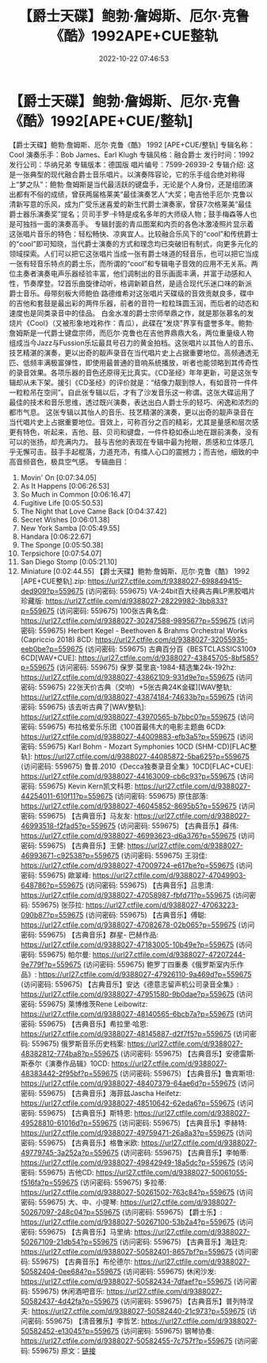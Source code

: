 ﻿---
title: 【爵士天碟】鲍勃·詹姆斯、厄尔·克鲁《酷》1992APE+CUE整轨
date: 2022-10-22 07:46:53
categories: 古典音乐、新世纪、纯音雅乐
tags: 纯音雅乐
---
# 【爵士天碟】鲍勃·詹姆斯、厄尔·克鲁《酷》1992[APE+CUE/整轨]

【爵士天碟】鲍勃·詹姆斯、厄尔·克鲁《酷》 1992 [APE+CUE/整轨]
专辑名称：Cool
演奏乐手：Bob James、Earl Klugh
专辑风格：融合爵士
发行时间：1992
发行公司：华纳兄弟
专辑版本：德国版
唱片编号：7599-26939-2
专辑介绍:
这是一张典型的现代融合爵士音乐唱片。以演奏阵容论，它的乐手组合绝对称得上“梦之队”：鲍勃·詹姆斯是当代最活跃的键盘手，无论是个人身份，还是组团演出都有不俗的成绩，曾获两届格莱美“最佳演奏艺人”大奖；电吉他手厄尔·克鲁以清新写意的乐风，成为广受乐迷喜爱的新生代爵士演奏家，曾获7次格莱美“最佳爵士器乐演奏奖”提名；贝司手罗·卡特是成名多年的大师级人物；鼓手梅森等人也是可独挡一面的演奏高手。
专辑封面的青瓜图案和内页的各色冰激凌照片显示着这张唱片音乐的特色：轻松畅快、凉爽宜人。比较融合乐风下的“cool”和传统爵士的“cool”即可知晓，当代爵士演奏的方式和理念均已突破旧有制式，向更多元化的领域探索。人们可以把它这张唱片当成一张有爵士味道的轻音乐，也可以把它当成一张有轻音乐特点的爵士乐，而所谓的“cool”和专辑电子音效的应用不无关系。两位主奏者演奏电声乐器经验丰富，他们调制出的音乐画面丰满，并富于动感和人性，节奏摩登。12首乐曲旋律动听，格调新颖自然，是适合现代乐迷口味的新派爵士音乐。母带刻板大师鲍伯·路德维希对这张唱片天碟级的音效贡献良多，碟中的吉他和套鼓是最出彩的两件乐器，前者的音符一粒粒珠圆玉润，而后者的动态和速度也是同类录音中的佳品。
白金水准的爵士宗师举鼎之作，就是那张慕名的发烧片《Cool》（又被形象地戏称作：青瓜），此碟在“发烧”界享有盛誉多年。鲍勃·詹姆斯是一代爵士键盘宗师，而厄尔·克鲁也在吉他界鼎鼎大名，两位重量级人物组成当今Jazz与Fussion乐坛最具号召力的黄金拍档。这张唱片以其怡人的音乐、技艺精湛的演奏，更以出奇的靓声录音在当代唱片史上占据重要地位。高频通透无匹、低频丰满极富弹性，即使用最普通的音响系统播放，听者也能领略到其传奇性的录音效果。各项乐器的音色还原得无比真实。《CD圣经》年年更新，可是这张专辑却从未下架。援引《CD圣经》的评价就是：“结像力靓到惊人，有如音符一件件一粒粒吊在空间”。自此张专辑以后，才有了沙发音乐这一称谓。这张大碟运用了最佳的技术和音乐思维，透过既兴演奏，表达出白人爵士乐的轻巧、闲逸和浓烈的都市气息。
这张专辑以其怡人的音乐、技艺精湛的演奏，更以出奇的靓声录音在当代唱片史上占据重要地位。音效上，可称百分之百的精彩，尤其是量感和层次感更有特色，听起来，吉他、鼓、贝司和键盘，一件件稳如泰山地在跟前演奏，没有可以的张扬，却充满内力。
鼓与吉他的表现在专辑中最为抢眼，质感和立体感几乎无懈可击。鼓手手起棍落，力道充沛，有擂人心口的震撼力；而吉他，细致的中高音频音色，极具空气感。
专辑曲目：
01. Movin' On
[0:07:34.05]
02. As It Happens
[0:06:26.53]
03. So Much in Common
[0:06:16.47]
04. Fugitive Life
[0:05:50.53]
05. The Night that Love Came Back
[0:04:37.42]
06. Secret Wishes
[0:06:01.38]
07. New York Samba
[0:05:49.55]
08. Handara
[0:06:22.67]
09. The Sponge
[0:05:50.38]
10. Terpsichore
[0:07:54.07]
11. San Diego Stomp
[0:05:21.10]
12. Miniature
[0:02:44.55]
【爵士天碟】鲍勃·詹姆斯、厄尔·克鲁《酷》 1992 [APE+CUE整轨].zip: https://url27.ctfile.com/f/9388027-698849415-ded909?p=559675
(访问密码: 559675)
VA-24bit百大经典古典LP黑胶唱片珍藏版: https://url27.ctfile.com/d/9388027-28229982-3bb833?p=559675
(访问密码: 559675)
100张古典名盘: https://url27.ctfile.com/d/9388027-30247588-989567?p=559675
(访问密码: 559675)
Herbert Kegel - Beethoven & Brahms Orchestral Works
(Capriccio 2018) 8CD: https://url27.ctfile.com/d/9388027-32055935-eeb0be?p=559675
(访问密码: 559675)
古典百分百《BESTCLASSICS100》6CD[WAV+CUE]: https://url27.ctfile.com/d/9388027-43845705-8bf585?p=559675
(访问密码: 559675)
保罗·莫里哀-1984-精选集24k-192hz: https://url27.ctfile.com/d/9388027-43862109-931d9e?p=559675
(访问密码: 559675)
22张天价古典（交响）+5张古典24K金碟][WAV整轨: https://url27.ctfile.com/d/9388027-43874184-74633b?p=559675
(访问密码: 559675)
该去听古典了[WAV整轨]: https://url27.ctfile.com/d/9388027-43970565-b7bbc0?p=559675
(访问密码: 559675)
布拉格爱乐乐团《100首最伟大的电影主题曲 6CD》: https://url27.ctfile.com/d/9388027-44009883-efb3a5?p=559675
(访问密码: 559675)
Karl Bohm - Mozart Symphonies 10CD (SHM-CD)[FLAC整轨]: https://url27.ctfile.com/d/9388027-44085872-5ba625?p=559675
(访问密码: 559675)
鲁普.2010《Decca独奏录音全集》10CD[FLAC+CUE]: https://url27.ctfile.com/d/9388027-44163009-cb6c93?p=559675
(访问密码: 559675)
Kevin Kern凯文科恩: https://url27.ctfile.com/d/9388027-44254011-610f11?p=559675
(访问密码: 559675)
原住部落: https://url27.ctfile.com/d/9388027-46045852-8695b5?p=559675
(访问密码: 559675)
【古典音乐】马友友: https://url27.ctfile.com/d/9388027-46993518-f2fad5?p=559675
(访问密码: 559675)
【古典音乐】薛伟: https://url27.ctfile.com/d/9388027-46993623-d6a376?p=559675
(访问密码: 559675)
【古典音乐】王健: https://url27.ctfile.com/d/9388027-46993671-c92538?p=559675
(访问密码: 559675)
王羽佳: https://url27.ctfile.com/d/9388027-47009724-e617be?p=559675
(访问密码: 559675)
歐翠峰: https://url27.ctfile.com/d/9388027-47049903-648786?p=559675
(访问密码: 559675)
【古典音乐】吕思清: https://url27.ctfile.com/d/9388027-47058987-fbfd71?p=559675
(访问密码: 559675)
张莎拉: https://url27.ctfile.com/d/9388027-47063223-090b87?p=559675
(访问密码: 559675)
【古典音乐】傅聪: https://url27.ctfile.com/d/9388027-47082678-02b065?p=559675
(访问密码: 559675)
【古典音乐】群星- 巴赫作品: https://url27.ctfile.com/d/9388027-47183005-10b49e?p=559675
(访问密码: 559675)
帕尔曼: https://url27.ctfile.com/d/9388027-47207244-9e779f?p=559675
(访问密码: 559675)
鲍罗丁四重奏《俄罗斯室内乐作品》: https://url27.ctfile.com/d/9388027-47926110-9a469d?p=559675
(访问密码: 559675)
【古典音乐】安达《德意志留声机公司录音全集》: https://url27.ctfile.com/d/9388027-47951580-9b0dae?p=559675
(访问密码: 559675)
莱博维茨Rene Leibowitz: https://url27.ctfile.com/d/9388027-48140565-6bcb7a?p=559675
(访问密码: 559675)
【古典音乐】希拉里·哈恩: https://url27.ctfile.com/d/9388027-48145887-d2f7f5?p=559675
(访问密码: 559675)
俄罗斯音乐历史档案: https://url27.ctfile.com/d/9388027-48382812-774ba8?p=559675
(访问密码: 559675)
【古典音乐】安德雷斯·斯泰尔《演奏作品辑》10CD: https://url27.ctfile.com/d/9388027-48383442-2f95bf?p=559675
(访问密码: 559675)
【古典音乐】鲁宾斯坦: https://url27.ctfile.com/d/9388027-48407379-64ae6d?p=559675
(访问密码: 559675)
【古典音乐】海菲兹Jascha Heifetz: https://url27.ctfile.com/d/9388027-48510642-62eda6?p=559675
(访问密码: 559675)
【古典音乐】斯特恩: https://url27.ctfile.com/d/9388027-49528810-61016d?p=559675
(访问密码: 559675)
【古典音乐】李赫特: https://url27.ctfile.com/d/9388027-49759471-26a8a3?p=559675
(访问密码: 559675)
【古典音乐】格鲁米欧: https://url27.ctfile.com/d/9388027-49779745-3a252a?p=559675
(访问密码: 559675)
【古典音乐】李帕蒂: https://url27.ctfile.com/d/9388027-49842949-18a5dc?p=559675
(访问密码: 559675)
吉他CD: https://url27.ctfile.com/d/9388027-50061055-f516fa?p=559675
(访问密码: 559675)
多拉蒂: https://url27.ctfile.com/d/9388027-50261502-763c84?p=559675
(访问密码: 559675)
大、中、小提琴: https://url27.ctfile.com/d/9388027-50267097-248c04?p=559675
(访问密码: 559675)
【爵士乐】: https://url27.ctfile.com/d/9388027-50267100-53b2a4?p=559675
(访问密码: 559675)
【古典音乐】马里纳: https://url27.ctfile.com/d/9388027-50267109-21db54?p=559675
(访问密码: 559675)
【古典音乐】海廷克: https://url27.ctfile.com/d/9388027-50582401-8657bf?p=559675
(访问密码: 559675)
【古典音乐】布伦德尔: https://url27.ctfile.com/d/9388027-50582404-0ee684?p=559675
(访问密码: 559675)
休闲沙发: https://url27.ctfile.com/d/9388027-50582434-7dfaef?p=559675
(访问密码: 559675)
休闲酒吧音乐: https://url27.ctfile.com/d/9388027-50582437-4d42fa?p=559675
(访问密码: 559675)
【古典音乐】普列特涅夫: https://url27.ctfile.com/d/9388027-50582440-21c973?p=559675
(访问密码: 559675)
【清音雅乐】李哲艺: https://url27.ctfile.com/d/9388027-50582452-e13045?p=559675
(访问密码: 559675)
钢琴协奏: https://url27.ctfile.com/d/9388027-50582455-7c757f?p=559675
(访问密码: 559675)
原文：[链接](https://blog.sina.com.cn/s/blog_1647c7e7601030zz3.html)